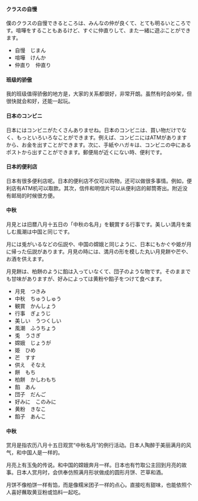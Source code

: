 #### クラスの自慢

僕のクラスの自慢できるところは、みんなの仲が良くて、とても明るいところです。喧嘩をすることもあるけど、すぐに仲直りして、また一緒に遊ぶことができます。

* 自慢　じまん
* 喧嘩　けんか
* 仲直り　仲直り

#### 班级的骄傲

我的班级值得骄傲的地方是，大家的关系都很好，非常开朗。虽然有时会吵架，但很快就会和好，还能一起玩。

#### 日本のコンビニ

日本にはコンビニがたくさんありませね。日本のコンビニは、買い物だけでなく、もっといろいろなことができます。例えば、コンビニにはATMがありますから、お金を出すことができます。次に、手紙やハガキは、コンビニの中にあるポストから出すことができます。郵便局が近くにない時、便利です。

#### 日本的便利店

日本有很多便利店呢。日本的便利店不仅可以购物，还可以做很多事情。例如，便利店有ATM机可以取款。其次，信件和明信片可以从便利店的邮筒寄出。附近没有邮局的时候很方便。

#### 中秋

月見とは旧暦八月十五日の「中秋の名月」を観賞する行事です。美しい満月を楽しむ風潮は中国と同じです。

月には兎がいるなどの伝説や、中国の嫦娥と同じように、日本にもかぐや姫が月に帰った伝説があります。月見の時には、満月の形を模した丸い月見餅や芒や、お酒を供えます。

月見餅は、柏餅のように餡は入っていなくて、団子のような物です。そのままでも甘味がありますが、好みによっては黄粉や餡子をつけて食べます。

* 月見　つきみ
* 中秋　ちゅうしゅう
* 観賞　かんしょう
* 行事　ぎょうじ
* 美しい　うつくしい
* 風潮　ふうちょう
* 兎　うさぎ
* 嫦娥　じょうが
* 姫　ひめ
* 芒　すす
* 供え　そなえ
* 餅　もち
* 柏餅　かしわもち
* 餡　あん
* 団子　だんご
* 好みに　このみに
* 黄粉　きなこ
* 餡子　あんこ

#### 中秋

赏月是指农历八月十五日观赏“中秋名月”的例行活动。日本人陶醉于美丽满月的风气，和中国人是一样的。

月亮上有玉兔的传说。和中国的嫦娥奔月一样。日本也有竹取公主回到月亮的故事。日本人赏月时，会供奉仿照满月形状做成的圆形月饼、芒草和酒。

月饼不像柏饼一样有馅，而是像糯米团子一样的点心。直接吃有甜味，也能依照个人喜好蘸取黄豆粉或馅料一起吃。
